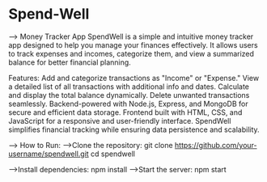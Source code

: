 ﻿# Spend-Well
--> Money Tracker App
SpendWell is a simple and intuitive money tracker app designed to help you manage your finances effectively. It allows users to track expenses and incomes, categorize them, and view a summarized balance for better financial planning.

Features:
Add and categorize transactions as "Income" or "Expense."
View a detailed list of all transactions with additional info and dates.
Calculate and display the total balance dynamically.
Delete unwanted transactions seamlessly.
Backend-powered with Node.js, Express, and MongoDB for secure and efficient data storage.
Frontend built with HTML, CSS, and JavaScript for a responsive and user-friendly interface.
SpendWell simplifies financial tracking while ensuring data persistence and scalability.


--> How to Run:
-->Clone the repository:
git clone https://github.com/your-username/spendwell.git
cd spendwell

-->Install dependencies:
npm install
-->Start the server:
npm start
